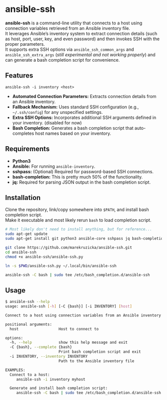 # ansible-ssh

**ansible-ssh** is a command-line utility that connects to a host using connection variables retrieved from an Ansible inventory file.  
It leverages Ansible’s inventory system to extract connection details (such as host, port, user, key, and even password) and then invokes SSH with the proper parameters.  
It supports extra SSH options via `ansible_ssh_common_args` and `ansible_ssh_extra_args` (*still experimental and not working properly*) and can generate a bash completion script for convenience.

## Features

`ansible-ssh -i inventory <host>`

- **Automated Connection Parameters:** Extracts connection details from an Ansible inventory.
- **Fallback Mechanism:** Uses standard SSH configuration (e.g., `~/.ssh/config`) for any unspecified settings.
- **Extra SSH Options:** Incorporates additional SSH arguments defined in your inventory. (disabled for now)
- **Bash Completion:** Generates a bash completion script that auto-completes host names based on your inventory.

## Requirements

- **Python3**
- **Ansible:** For running `ansible-inventory`.
- **sshpass:** (Optional) Required for password-based SSH connections.
- **bash-completion:** This is pretty much 50% of the functionality.
- **jq:** Required for parsing JSON output in the bash completion script.


## Installation

Clone the repository, link/copy somewhere into `$PATH`, and install bash completion script.  
Make it executable and most likely rerun `bash` to load completion script.

```bash
# Most likely don't need to install anything, but for reference...
sudo apt-get update
sudo apt-get install git python3 ansible-core sshpass jq bash-completion -y

git clone https://github.com/marekruzicka/ansible-ssh.git
cd ansible-ssh
chmod +x ansible-ssh/ansible-ssh.py

ln -s $PWD/ansible-ssh.py ~/.local/bin/ansible-ssh

ansible-ssh -C bash | sudo tee /etc/bash_completion.d/ansible-ssh
```

## Usage
```bash
$ ansible-ssh --help
usage: ansible-ssh [-h] [-C {bash}] [-i INVENTORY] [host]

Connect to a host using connection variables from an Ansible inventory.

positional arguments:
  host                  Host to connect to

options:
  -h, --help            show this help message and exit
  -C {bash}, --complete {bash}
                        Print bash completion script and exit
  -i INVENTORY, --inventory INVENTORY
                        Path to the Ansible inventory file

EXAMPLES:
  Connect to a host:
	 ansible-ssh -i inventory myhost

  Generate and install bash completion script:
	 ansible-ssh -C bash | sudo tee /etc/bash_completion.d/ansible-ssh

```
